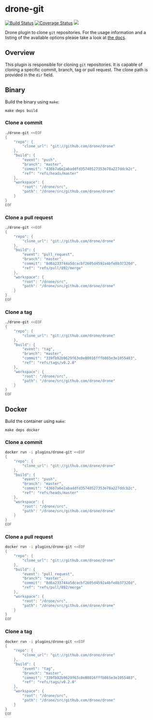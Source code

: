 # drone-git

[![Build Status](http://beta.drone.io/api/badges/drone-plugins/drone-git/status.svg)](http://beta.drone.io/drone-plugins/drone-git)
[![Coverage Status](https://aircover.co/badges/drone-plugins/drone-git/coverage.svg)](https://aircover.co/drone-plugins/drone-git)
[![](https://badge.imagelayers.io/plugins/drone-git:latest.svg)](https://imagelayers.io/?images=plugins/drone-git:latest 'Get your own badge on imagelayers.io')

Drone plugin to clone `git` repositories. For the usage information and a listing of the available options please take a look at [the docs](DOCS.md).

## Overview

This plugin is responsible for cloning `git` repositories. It is capable of
cloning a specific commit, branch, tag or pull request. The clone path is
provided in the `dir` field.

## Binary

Build the binary using `make`:

```
make deps build
```

### Clone a commit

```sh
./drone-git <<EOF
{
    "repo": {
        "clone_url": "git://github.com/drone/drone"
    },
    "build": {
        "event": "push",
        "branch": "master",
        "commit": "436b7a6e2abaddfd35740527353e78a227ddcb2c",
        "ref": "refs/heads/master"
    },
    "workspace": {
        "root": "/drone/src",
        "path": "/drone/src/github.com/drone/drone"
    }
}
EOF
```

### Clone a pull request

```sh
./drone-git <<EOF
{
    "repo": {
        "clone_url": "git://github.com/drone/drone"
    },
    "build": {
        "event": "pull_request",
        "branch": "master",
        "commit": "8d6a233744a5dcacbf2605d4592a4bfe8b37320d",
        "ref": "refs/pull/892/merge"
    },
    "workspace": {
        "root": "/drone/src",
        "path": "/drone/src/github.com/drone/drone"
    }
}
EOF
```

### Clone a tag

```sh
./drone-git <<EOF
{
    "repo": {
        "clone_url": "git://github.com/drone/drone"
    },
    "build": {
        "event": "tag",
        "branch": "master",
        "commit": "339fb92b9629f63c0e88016fffb865e3e1055483",
        "ref": "refs/tags/v0.2.0"
    },
    "workspace": {
        "root": "/drone/src",
        "path": "/drone/src/github.com/drone/drone"
    }
}
EOF
```

## Docker

Build the container using `make`:

```
make deps docker
```

### Clone a commit

```sh
docker run -i plugins/drone-git <<EOF
{
    "repo": {
        "clone_url": "git://github.com/drone/drone"
    },
    "build": {
        "event": "push",
        "branch": "master",
        "commit": "436b7a6e2abaddfd35740527353e78a227ddcb2c",
        "ref": "refs/heads/master"
    },
    "workspace": {
        "root": "/drone/src",
        "path": "/drone/src/github.com/drone/drone"
    }
}
EOF
```

### Clone a pull request

```sh
docker run -i plugins/drone-git <<EOF
{
    "repo": {
        "clone_url": "git://github.com/drone/drone"
    },
    "build": {
        "event": "pull_request",
        "branch": "master",
        "commit": "8d6a233744a5dcacbf2605d4592a4bfe8b37320d",
        "ref": "refs/pull/892/merge"
    },
    "workspace": {
        "root": "/drone/src",
        "path": "/drone/src/github.com/drone/drone"
    }
}
EOF
```

### Clone a tag

```sh
docker run -i plugins/drone-git <<EOF
{
    "repo": {
        "clone_url": "git://github.com/drone/drone"
    },
    "build": {
        "event": "tag",
        "branch": "master",
        "commit": "339fb92b9629f63c0e88016fffb865e3e1055483",
        "ref": "refs/tags/v0.2.0"
    },
    "workspace": {
        "root": "/drone/src",
        "path": "/drone/src/github.com/drone/drone"
    }
}
EOF
```
